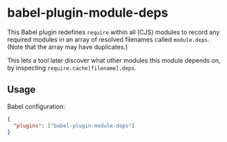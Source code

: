 # babel-plugin-module-deps

This Babel plugin redefines `require` within all (CJS) modules to record any
required modules in an array of resolved filenames called `module.deps`.
(Note that the array may have duplicates.)

This lets a tool later discover what other modules this module depends on,
by inspecting `require.cache[filename].deps`.

## Usage

Babel configuration:

```json
{
  "plugins": ["babel-plugin-module-deps"]
}
```
